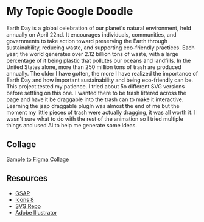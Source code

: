 # My Topic Google Doodle

Earth Day is a global celebration of our planet's natural environment, held annually on April 22nd. It encourages individuals, communities, and governments to take action toward preserving the Earth through sustainability, reducing waste, and supporting eco-friendly practices. Each year, the world generates over 2.12 billion tons of waste, with a large percentage of it being plastic that pollutes our oceans and landfills. In the United States alone, more than 250 million tons of trash are produced annually. The older I have gotten, the more I have realized the importance of Earth Day and how important sustainability and being eco-friendly can be. 
This project tested my patience. I tried about 5o different SVG versions before settling on this one. I wanted there to be trash littered across the page and have it be draggable into the trash can to make it interactive. Learning the jsap draggable plugIn was almost the end of me but the moment my little pieces of trash were actually dragging, it was all worth it. I wasn't sure what to do with the rest of the animation so I tried multiple things and used AI to help me generate some ideas.

## Collage

[Sample to Figma Collage](https://www.figma.com/design/yGC1MiE66PgXcznjUGSSzO/Style-Tile-for-Google-Doodle-KL?node-id=0-1&t=WlkaMGZT8TREGOj2-1)

## Resources
* [GSAP](https://gsap.com/)
* [Icons 8](https://icons8.com/icons)
* [SVG Repo](https://www.svgrepo.com/)
* [Adobe Illustrator](https://www.adobe.com/products/illustrator.html)

